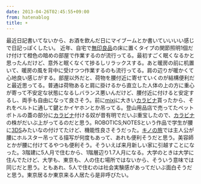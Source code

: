 ```yaml
---
date: 2013-04-26T02:45:55+09:00
from: hatenablog
title: ☀
---
```


<p>最近日記書いてないから、お酒を飲んだ日にマイブームとか書いていいいい感じで日記っぽくしたい。
近年、自宅で<a class="keyword" href="http://d.hatena.ne.jp/keyword/%CC%B5%B0%F5%CE%C9%C9%CA">無印良品</a>の床に置くタイプの関節照明1個だけ付けて橙色の暗めの部屋で作業するのが流行ってる。最初すごく眠くなるかと思ったんだけど、意外と眠くなくて捗るしリラックスする。あと暖房の前に机置いて、暖房の風を背中に受けつつ作業するのも流行ってる。肩の辺りが暖かくて心地良い感じがする。部屋以外だと、荷物を腰付近に寄せていくのが結構便利だと最近思ってる。普通は荷物あると肩に掛けるから直立した人体の上の方に重心が寄って不安定な状態になるしバランス悪いんだけど、腰付近に付けると安定するし、両手も自由になって良さそう。前に<a class="keyword" href="http://d.hatena.ne.jp/keyword/mixi">mixi</a>に大きい<a class="keyword" href="http://d.hatena.ne.jp/keyword/%A5%AB%A5%E9%A5%D3%A5%CA">カラビナ</a>貰ったから、それをベルトに通して鍵とかイヤホンとか吊ってる。登山用品店で売ってたペットボトルの蓋の部分に<a class="keyword" href="http://d.hatena.ne.jp/keyword/%A5%AB%A5%E9%A5%D3%A5%CA">カラビナ</a>付ける奴が昔有明でだいぶ重宝したので、<a class="keyword" href="http://d.hatena.ne.jp/keyword/%A5%AB%A5%E9%A5%D3%A5%CA">カラビナ</a>の株がだいぶ上がってるのだと思う。ROBOTICS;NOTESという作品で学生が腰に<a class="keyword" href="http://d.hatena.ne.jp/keyword/3DS">3DS</a>みたいなの付けてたけど、機能性良さそうだった。<a class="keyword" href="http://d.hatena.ne.jp/keyword/%A5%AD%A5%CE%A4%CE%CE%B9">キノの旅</a>では主人公が腰にホルスター吊ってる描写が何度もあって、あれも便利そうだと思う。美容師とかが腰に付けてるやつも便利そう。そういえば来月新しい家に引越すことになった。3階建に5人月で住むから、1階層辺り1.7人月になる。大学のときは大学に住んでたけど、大学も、東京も、人の住む場所ではないから、そういう意味では同じだと思う。ともあれ、5人で住むのは社会実験感があってだいぶ面白そうだと思う。東京居るか東京来る人居たら是非呼びたい。</p>

